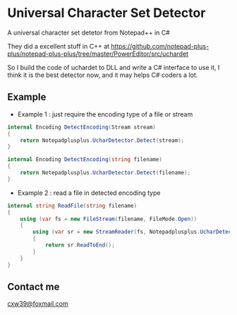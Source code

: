 # Universal Character Set Detector
A universal character set detetor from Notepad++ in C#

They did a excellent stuff in C++ at https://github.com/notepad-plus-plus/notepad-plus-plus/tree/master/PowerEditor/src/uchardet

So I build the code of uchardet to DLL and write a C# interface to use it, I think it is the best detector now, and it may helps C# coders a lot.

## Example
- Example 1 : just require the encoding type of a file or stream

```C#
internal Encoding DetectEncoding(Stream stream)
{
    return Notepadplusplus.UcharDetector.Detect(stream);
}

internal Encoding DetectEncoding(string filename)
{
    return Notepadplusplus.UcharDetector.Detect(filename);
}
```

- Example 2 : read a file in detected encoding type

```C#
internal string ReadFile(string filename)
{
    using (var fs = new FileStream(filename, FileMode.Open))
    {
        using (var sr = new StreamReader(fs, Notepadplusplus.UcharDetector.Detect(fs)))
        {
            return sr.ReadToEnd();
        }
    }
}
```

## Contact me
cxw39@foxmail.com
